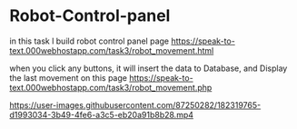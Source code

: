 # Robot-Control-panel

in this task l build robot control panel page https://speak-to-text.000webhostapp.com/task3/robot_movement.html

when you click any buttons, it will insert the data to Database, and Display the last movement on this page https://speak-to-text.000webhostapp.com/task3/robot_movement.php


https://user-images.githubusercontent.com/87250282/182319765-d1993034-3b49-4fe6-a3c5-eb20a91b8b28.mp4
